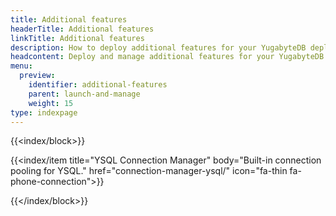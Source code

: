 ```yaml
---
title: Additional features
headerTitle: Additional features
linkTitle: Additional features
description: How to deploy additional features for your YugabyteDB deployment.
headcontent: Deploy and manage additional features for your YugabyteDB universe
menu:
  preview:
    identifier: additional-features
    parent: launch-and-manage
    weight: 15
type: indexpage
---
```


{{<index/block>}}

  {{<index/item
    title="YSQL Connection Manager"
    body="Built-in connection pooling for YSQL."
    href="connection-manager-ysql/"
    icon="fa-thin fa-phone-connection">}}

{{</index/block>}}
